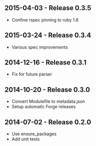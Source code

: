## 2015-04-03 - Release 0.3.5

- Confine rspec pinning to ruby 1.8

## 2015-03-24 - Release 0.3.4

- Various spec improvements

## 2014-12-16 - Release 0.3.1

- Fix for future parser

## 2014-10-20 - Release 0.3.0

- Convert Modulefile to metadata.json
- Setup automatic Forge releases

## 2014-07-02 - Release 0.2.0

- Use ensure_packages
- Add unit tests
